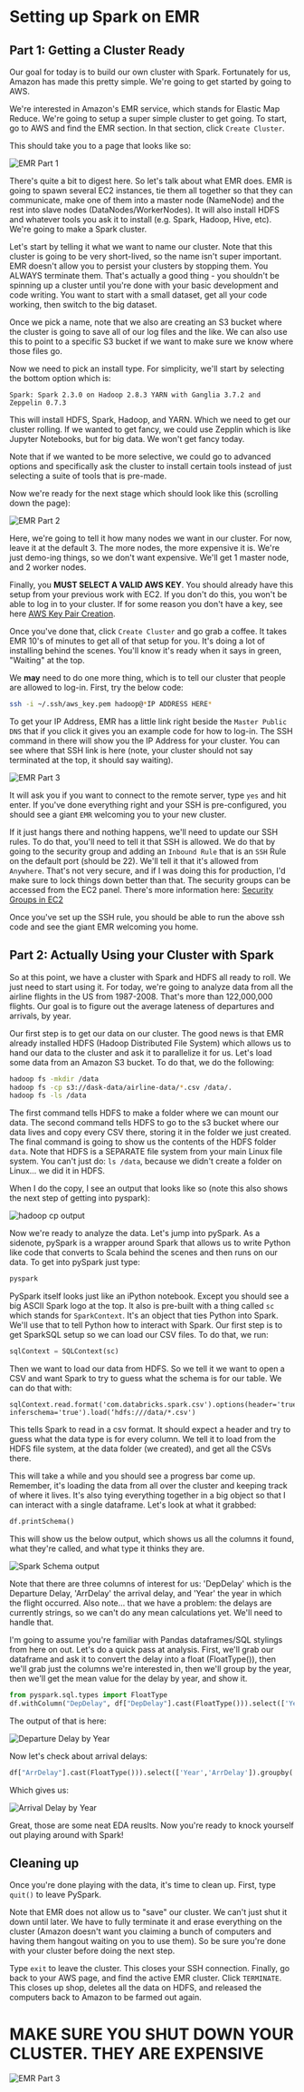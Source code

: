 # Setting up Spark on EMR

## Part 1: Getting a Cluster Ready

Our goal for today is to build our own cluster with Spark. Fortunately for us,
Amazon has made this pretty simple. We're going to get started by going to
AWS.

We're interested in Amazon's EMR service, which stands for Elastic Map Reduce.
We're going to setup a super simple cluster to get going. To start, go to AWS
and find the EMR section. In that section, click `Create Cluster`.

This should take you to a page that looks like so:

![EMR Part 1](./images/aws_emr_top.png)

There's quite a bit to digest here. So let's talk about what EMR does. EMR is
going to spawn several EC2 instances, tie them all together so that they can
communicate, make one of them into a master node (NameNode) and the rest into
slave nodes (DataNodes/WorkerNodes). It will also install HDFS and whatever
tools you ask it to install (e.g. Spark, Hadoop, Hive, etc). We're going to make a Spark cluster. 

Let's start by telling it what we want to name our cluster. Note that this
cluster is going to be very short-lived, so the name isn't super important. EMR doesn't allow you to persist your
clusters by stopping them. You ALWAYS terminate them. That's actually a good
thing - you shouldn't be spinning up a cluster until you're done with your
basic development and code writing. You want to start with a small dataset,
get all your code working, then switch to the big dataset.

Once we pick a name, note that we also are creating an S3 bucket where the
cluster is going to save all of our log files and the like. We can also use
this to point to a specific S3 bucket if we want to make sure we know where
those files go. 

Now we need to pick an install type. For simplicity, we'll start by selecting
the bottom option which is:

`Spark: Spark 2.3.0 on Hadoop 2.8.3 YARN with Ganglia 3.7.2 and Zeppelin
0.7.3`

This will install HDFS, Spark, Hadoop, and YARN. Which we need to get our
cluster rolling. If we wanted to get fancy, we could use Zepplin which is like
Jupyter Notebooks, but for big data. We won't get fancy today.

Note that if we wanted to be more selective, we could go to advanced options
and specifically ask the cluster to install certain tools instead of just
selecting a suite of tools that is pre-made.

Now we're ready for the next stage which should look like this (scrolling down
the page):

![EMR Part 2](./images/aws_emr_bottom.png)

Here, we're going to tell it how many nodes we want in our cluster. For now,
leave it at the default 3. The more nodes, the more expensive it is. We're
just demo-ing things, so we don't want expensive. We'll get 1 master node, and
2 worker nodes.

Finally, you **MUST SELECT A VALID AWS KEY**. You should already have this
setup from your previous work with EC2. If you don't do this, you won't be
able to log in to your cluster. If for some reason you don't have a key, see
here [AWS Key Pair
Creation](https://docs.aws.amazon.com/AWSEC2/latest/UserGuide/ec2-key-pairs.html).

Once you've done that, click `Create Cluster` and go grab a coffee. It takes
EMR 10's of minutes to get all of that setup for you. It's doing a lot of
installing behind the scenes. You'll know it's ready when it says in green,
"Waiting" at the top.

We **may** need to do one more thing, which is to tell our cluster that people are
allowed to log-in. First, try the below code:

```bash
ssh -i ~/.ssh/aws_key.pem hadoop@*IP ADDRESS HERE*
```

To get your IP Address, EMR has a little link right beside the `Master Public DNS` that if you click it
gives you an example code for how to log-in. The SSH command in there will
show you the IP Address for your cluster. You can see where that SSH link is
here (note, your cluster should not say terminated at the top, it should say
waiting).

![EMR Part 3](./images/amazon_ssh.png)

It will ask you if you want to connect to the remote server, type `yes` and
hit enter. If you've done everything right and your SSH is pre-configured, you should see a giant `EMR`
welcoming you to your new cluster.

If it just hangs there and nothing happens, we'll need to update our SSH
rules. To do that, you'll need to tell it that SSH is allowed. We
do that by going to the security group and adding an `Inbound Rule` that is an
`SSH` Rule on the default port (should be 22).  We'll tell it that it's
allowed from `Anywhere`. That's not very secure, and if I was doing this for
production, I'd make sure to lock things down better than that. The security
groups can be accessed from the EC2 panel. There's more information here:
[Security Groups in
EC2](https://docs.aws.amazon.com/AWSEC2/latest/UserGuide/using-network-security.html)

Once you've set up the SSH rule, you should be able to run the above ssh code
and see the giant EMR welcoming you home.

## Part 2: Actually Using your Cluster with Spark

So at this point, we have a cluster with Spark and HDFS all ready to roll. We
just need to start using it. For today, we're going to analyze data from all
the airline flights in the US from 1987-2008. That's more than 122,000,000
flights. Our goal is to figure out the average lateness of departures and
arrivals, by year. 

Our first step is to get our data on our cluster. The good news is that EMR
already installed HDFS (Hadoop Distributed File System) which allows us to
hand our data to the cluster and ask it to parallelize it for us. Let's load
some data from an Amazon S3 bucket. To do that, we do the following:

```bash
hadoop fs -mkdir /data
hadoop fs -cp s3://dask-data/airline-data/*.csv /data/.
hadoop fs -ls /data
```

The first command tells HDFS to make a folder where we can mount our data. The
second command tells HDFS to go to the s3 bucket where our data lives and copy
every CSV there, storing it in the folder we just created. The final command
is going to show us the contents of the HDFS folder `data`. Note that HDFS is
a SEPARATE file system from your main Linux file system. You can't just do:
`ls /data`, because we didn't create a folder on Linux... we did it in HDFS.

When I do the copy, I see an output that looks like so (note this also shows
the next step of getting into pyspark):

![hadoop cp output](images/data_load_pyspark.png)

Now we're ready to analyze the data. Let's jump into pySpark. As a sidenote,
pySpark is a wrapper around Spark that allows us to write Python like code
that converts to Scala behind the scenes and then runs on our data. To get
into pySpark just type:

```bash
pyspark
```

PySpark itself looks just like an iPython notebook. Except you should see a
big ASCII Spark logo at the top. It also is pre-built with a thing called `sc`
which stands for `SparkContext`. It's an object that ties Python into Spark.
We'll use that to tell Python how to interact with Spark. Our first step is to
get SparkSQL setup so we can load our CSV files. To do that, we run:

```python
sqlContext = SQLContext(sc)
```

Then we want to load our data from HDFS. So we tell it we want to open a CSV
and want Spark to try to guess what the schema is for our table. We can do
that with:

```
sqlContext.read.format('com.databricks.spark.csv').options(header='true', inferschema='true').load(‘hdfs:///data/*.csv')
```

This tells Spark to read in a csv format. It should expect a header and try to
guess what the data type is for every column. We tell it to load from the HDFS
file system, at the data folder (we created), and get all the CSVs there. 

This will take a while and you should see a progress bar come up. Remember,
it's loading the data from all over the cluster and keeping track of where it
lives. It's also tying everything together in a big object so that I can
interact with a single dataframe. Let's look at what it grabbed:

```python
df.printSchema()
```

This will show us the below output, which shows us all the columns it found,
what they're called, and what type it thinks they are.

![Spark Schema output](images/spark_schema.png)

Note that there are three columns of interest for us: 'DepDelay' which is the
Departure Delay, 'ArrDelay' the arrival delay, and 'Year' the year in which
the flight occurred. Also note... that we have a problem: the delays are
currently strings, so we can't do any mean calculations yet. We'll need to handle that.

I'm going to assume you're familiar with Pandas dataframes/SQL stylings from
here on out. Let's do a quick pass at analysis. First, we'll grab our
dataframe and ask it to convert the delay into a float (FloatType()), then
we'll grab just the columns we're interested in, then we'll group by the year,
then we'll get the mean value for the delay by year, and show it.

```python
from pyspark.sql.types import FloatType
df.withColumn("DepDelay", df["DepDelay"].cast(FloatType())).select(['Year','DepDelay']).groupby('Year').mean().orderBy('Year').show(50)
```

The output of that is here:

![Departure Delay by Year](images/departure_delays.png)

Now let's check about arrival delays:

```python
df["ArrDelay"].cast(FloatType())).select(['Year','ArrDelay']).groupby('Year').mean().orderBy('Year').show(50)
```

Which gives us:

![Arrival Delay by Year](images/arrival_delays.png)

Great, those are some neat EDA reuslts. Now you're ready to knock yourself out playing around with Spark!

## Cleaning up

Once you're done playing with the data, it's time to clean up. First, type
`quit()` to leave PySpark. 

Note that EMR does not allow us to "save" our cluster. We can't just shut it
down until later. We have to fully terminate it and erase everything on the
cluster (Amazon doesn't want you claiming a bunch of computers and having them
hangout waiting on you to use them). So be sure you're done with your cluster
before doing the next step.

Type `exit` to leave the cluster. This closes your SSH connection. Finally, go
back to your AWS page, and find the active EMR cluster. Click `TERMINATE`.
This closes up shop, deletes all the data on HDFS, and released the computers
back to Amazon to be farmed out again. 

<h1>MAKE SURE YOU SHUT DOWN YOUR CLUSTER. THEY ARE EXPENSIVE</h1>


![EMR Part 3](./images/amazon_ssh.png)

